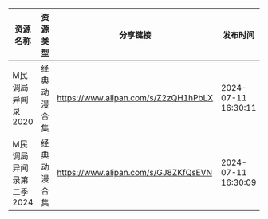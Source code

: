 | 资源名称           | 资源类型   | 分享链接                                 | 发布时间                |
| -------------- | ------ | ------------------------------------ | ------------------- |
| M民调局异闻录2020    | 经典动漫合集 | https://www.alipan.com/s/Z2zQH1hPbLX | 2024-07-11 16:30:11 |
| M民调局异闻录第二季2024 | 经典动漫合集 | https://www.alipan.com/s/GJ8ZKfQsEVN | 2024-07-11 16:30:09 |
